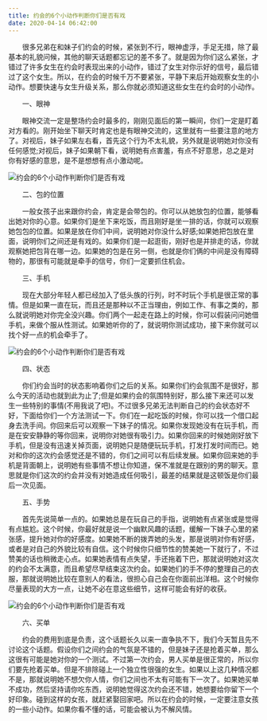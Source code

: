 ```yaml
---
title: 约会的6个小动作判断你们是否有戏
date: 2020-04-14 06:42:00
---
```




　　很多兄弟在和妹子们约会的时候，紧张到不行，眼神虚浮，手足无措，除了最基本的礼貌问候，其他的聊天话题都忘记的差不多了。就是因为你们这么紧张，才错过了许多女生在约会时表现出来的小动作，错过了女生对你示好的信号，最后错过了这个女生。所以，在约会的时候千万不要紧张，平静下来后开始观察女生的小动作。想要快速与女生升级关系，那么你就必须知道这些女生在约会时的小动作。

　　一、眼神

　　眼神交流一定是整场约会时最多的，刚刚见面后的第一瞬间，你们一定是盯着对方看的。刚开始坐下聊天时肯定也是有眼神交流的，这里就有一些要注意的地方了。对视后，妹子如果左右看，首先这个行为不太礼貌，另外就是说明她对你没有任何感觉;对视后，妹子如果朝下看，说明她有点害羞，有点不好意思，总之是对你有好感的意思，是不是想想有点小激动呢。

![约会的6个小动作判断你们是否有戏](/img/0ca4c934b7abc228f30971129810ff27.jpg)

　　二、包的位置

　　一般女孩子出来跟你约会，肯定是会带包的。你可以从她放包的位置，能够看出她对你的心意。如果你们是坐下来吃饭，而且刚好是坐一排的话，你就可以观察她包包的位置。如果是放在你们中间，说明她对你没什么好感;如果她把包放在里面，说明你们之间还是有戏的。如果你们是一起逛街，刚好也是并排走的话，你就观察她把包背在哪一边。如果她的包是在另一侧，也就是你们俩的中间是没有障碍物的，那很有可能就是牵手的信号，你们一定要抓住机会。

　　三、手机

　　现在大部分年轻人都已经加入了低头族的行列，时不时玩个手机是很正常的事情。但是如果一直在玩，而且还是那种以不正当理由，例如工作、有事之类的，那么就说明她对你完全没兴趣。你们两个一起走在路上的时候，你可以假装问问她借手机，来做个服从性测试。如果她听你的了，就说明你测试成功，接下来你就可以找个好一点的机会牵手了。

![约会的6个小动作判断你们是否有戏](/img/89bead7f14d555c3cb6e7120d835c05a.jpg)

　　四、状态

　　你们约会当时的状态影响着你们之后的关系。如果你们约会氛围不是很好，那么今天的活动也就到此为止了;但是如果约会的氛围特别好，那么接下来还可以发生一些特别的事情(不用我说了吧)。不过很多兄弟无法判断自己的约会状态好不好，下面给你们一个方法测试一下。你们在一起吃饭的时候，你可以找一个借口起身去洗手间。你回来后可以观察一下妹子的情况。如果你发现她没有在玩手机，而是在安安静静的等你回来，说明你对她很有吸引力。如果你回来的时候她刚好放下手机，但是没有迅速关掉页面，说明她只是随便玩玩手机，打发打发时间而已。她对和你的这次约会感觉还是不错的，你们之间可以有后续发展。如果你回来她的手机是背面朝上，说明她有些事情不想让你知道，保不准就是在跟别的男的聊天。意思就是你们这次的约会并没有对她造成任何吸引，最差的结果就是这顿饭是你们最后一次见面。

　　五、手势

　　首先先说简单一点的。如果她总是在玩自己的手指，说明她有点紧张或是觉得有点尴尬。这个时候，你最好就是说一个幽默风趣的话题，缓解一下妹子心里的紧张感，提升她对你的好感度。如果她不断的拨弄她的头发，那是说明对你有好感，或者是对自己的外貌比较有自信。这个时候你只细节性的赞美她一下就行了，不过赞美的话也稍微走心点。如果她表情有点失望，手还拖着下巴，那就说明她对这次的约会不太满意，而且希望尽早结束这次约会。如果她们的手不停的整理自己的衣服，那就说明她比较在意别人的看法，很担心自己会在你面前出洋相。这个时候你尽量表现的大方一点，让她不必在意这些细节，这样可能会有好的收获。

![约会的6个小动作判断你们是否有戏](/img/c4cc9c390dfe14b1420a582f528bc677.jpg)

　　六、买单

　　约会的费用到底是负责，这个话题长久以来一直争执不下，我们今天暂且先不讨论这个话题。假设你们之间约会的气氛是不错的，但是妹子还是抢着买单，那么这很有可能是她对你的一个测试。不过第一次约会，男人买单是很正常的，所以你们要先抢着买单。但是不排除碰上一个独立性很强的女生。如果以上这几种情况都不是，那就说明她不想欠你人情，你们之间也不太有可能有下一次了。如果她买单不成功，然后坚持请你吃东西，说明她觉得这次约会还不错，她想要给你留下一个好印象。碰到这样的女孩，就赶紧娶回家吧。所以在约会的时候，一定要注意女孩的一些小动作。如果你看不懂的话，可能会被认为不解风情。